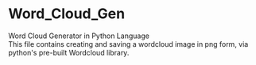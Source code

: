 # Word_Cloud_Gen
Word Cloud Generator in Python Language
<br>
This file contains creating and saving a wordcloud image in png form, via python's pre-built Wordcloud library.

